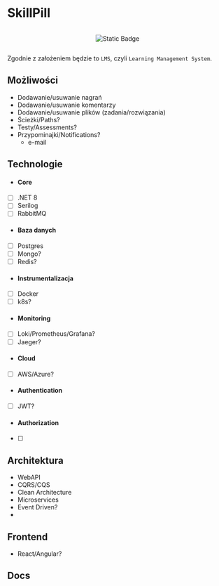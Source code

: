 # SkillPill

<div style="display: flex; flex-wrap: wrap; justify-content: center; align-items: center; text-align: center;">

  ![Static Badge](https://img.shields.io/badge/under-construction-yellow)
  
</div>

Zgodnie z założeniem będzie to `LMS`, czyli `Learning Management System`.


## Możliwości
- Dodawanie/usuwanie nagrań
- Dodawanie/usuwanie komentarzy
- Dodawanie/usuwanie plików (zadania/rozwiązania)
- Ścieżki/Paths?
- Testy/Assessments?
- Przypominajki/Notifications?
  - e-mail


## Technologie
* #### Core
- [ ] .NET 8
- [ ] Serilog
- [ ] RabbitMQ
* #### Baza danych
- [ ] Postgres
- [ ] Mongo?
- [ ] Redis?
* #### Instrumentalizacja
- [ ] Docker
- [ ] k8s?
* #### Monitoring
- [ ] Loki/Prometheus/Grafana?
- [ ] Jaeger? 
* #### Cloud
- [ ] AWS/Azure?
* #### Authentication
- [ ] JWT?
* #### Authorization
- [ ] 

## Architektura
- WebAPI
- CQRS/CQS
- Clean Architecture
- Microservices
- Event Driven?
- 

## Frontend
- React/Angular?

## Docs